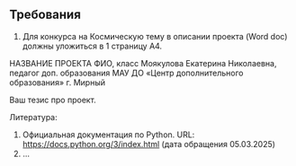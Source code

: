 ## **Требования**

1. Для конкурса на Космическую тему в описании проекта (Word doc) должны уложиться в 1 страницу А4.

НАЗВАНИЕ ПРОЕКТА
ФИО, класс
Моякулова Екатерина Николаевна, педагог доп. образования
МАУ ДО «Центр дополнительного образования» г. Мирный

Ваш тезис про проект.

Литература:
1.	Официальная документация по Python. 
URL:  https://docs.python.org/3/index.html (дата обращения 05.03.2025)
2. ...









